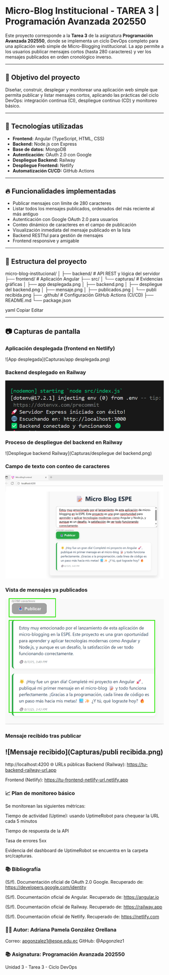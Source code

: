 # Micro-Blog Institucional - TAREA 3 | Programación Avanzada 202550

Este proyecto corresponde a la **Tarea 3** de la asignatura **Programación Avanzada 202550**, donde se implementa un ciclo DevOps completo para una aplicación web simple de Micro-Blogging institucional. La app permite a los usuarios publicar mensajes cortos (hasta 280 caracteres) y ver los mensajes publicados en orden cronológico inverso.

---

## 🎯 Objetivo del proyecto

Diseñar, construir, desplegar y monitorear una aplicación web simple que permita publicar y listar mensajes cortos, aplicando las prácticas del ciclo DevOps: integración continua (CI), despliegue continuo (CD) y monitoreo básico.

---

## 🧰 Tecnologías utilizadas

- **Frontend:** Angular (TypeScript, HTML, CSS)  
- **Backend:** Node.js con Express  
- **Base de datos:** MongoDB  
- **Autenticación:** OAuth 2.0 con Google  
- **Despliegue Backend:** Railway  
- **Despliegue Frontend:** Netlify  
- **Automatización CI/CD:** GitHub Actions  

---

## 🔥 Funcionalidades implementadas

- Publicar mensajes con límite de 280 caracteres  
- Listar todos los mensajes publicados, ordenados del más reciente al más antiguo  
- Autenticación con Google OAuth 2.0 para usuarios  
- Conteo dinámico de caracteres en el campo de publicación  
- Visualización inmediata del mensaje publicado en la lista  
- Backend RESTful para gestión de mensajes  
- Frontend responsive y amigable  

---

## 📁 Estructura del proyecto

micro-blog-institucional/
│
├── backend/ # API REST y lógica del servidor
├── frontend/ # Aplicación Angular
├── src/
│ └── capturas/ # Evidencias gráficas
│ ├── app desplegada.png
│ ├── backend.png
│ ├── despliegue del backend.png
│ ├── mensaje.png
│ ├── publicados.png
│ └── publi recibida.png
├── .github/ # Configuración GitHub Actions (CI/CD)
├── README.md
└── package.json

yaml
Copiar
Editar

---

## 📷 Capturas de pantalla

### Aplicación desplegada (frontend en Netlify)  
![App desplegada](Capturas/app desplegada.png)

### Backend desplegado en Railway  
![Backend Railway](Capturas/backend.png)

### Proceso de despliegue del backend en Railway  
![Despliegue backend Railway](Capturas/despliegue del backend.png)

### Campo de texto con conteo de caracteres  
![Mensaje con conteo](Capturas/mensaje.png)

### Vista de mensajes ya publicados  
![Mensajes publicados](Capturas/publicados.png)

### Mensaje recibido tras publicar  
![Mensaje recibido](Capturas/publi recibida.png)
---


http://localhost:4200
🌐 URLs públicas
Backend (Railway): https://tu-backend-railway-url.app

Frontend (Netlify): https://tu-frontend-netlify-url.netlify.app

### 📈 Plan de monitoreo básico
Se monitorean las siguientes métricas:

Tiempo de actividad (Uptime): usando UptimeRobot para chequear la URL cada 5 minutos

Tiempo de respuesta de la API

Tasa de errores 5xx

Evidencia del dashboard de UptimeRobot se encuentra en la carpeta src/capturas.

### 📚 Bibliografía
(S/f). Documentación oficial de OAuth 2.0 Google. Recuperado de: https://developers.google.com/identity

(S/f). Documentación oficial de Angular. Recuperado de: https://angular.io

(S/f). Documentación oficial de Railway. Recuperado de: https://railway.app

(S/f). Documentación oficial de Netlify. Recuperado de: https://netlify.com

### 🙋‍♀️ Autor: Adriana Pamela González Orellana
Correo: apgonzalez1@espe.edu.ec
GitHub: @Apgonzlez1

### 📚 Asignatura: Programación Avanzada 202550
Unidad 3 - Tarea 3 - Ciclo DevOps

